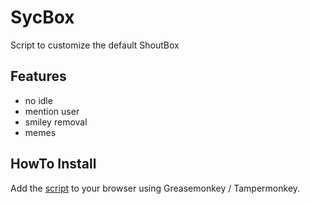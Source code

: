# SycBox

Script to customize the default ShoutBox

## Features
* no idle
* mention user
* smiley removal
* memes

## HowTo Install

Add the [script](https://github.com/epvpsyc/SycBox/raw/master/SycBox.user.js) to your browser using Greasemonkey / Tampermonkey.
